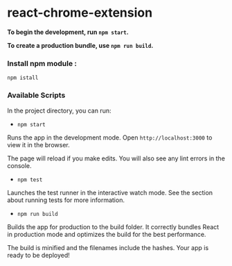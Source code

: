 # react-chrome-extension

**To begin the development, run `npm start`.**

**To create a production bundle, use `npm run build`.**

### Install npm module :
`npm istall`

### Available Scripts

In the project directory, you can run:

- `npm start`

Runs the app in the development mode.
Open `http://localhost:3000` to view it in the browser.

The page will reload if you make edits.
You will also see any lint errors in the console.

- `npm test`

Launches the test runner in the interactive watch mode.
See the section about running tests for more information.

- `npm run build`

Builds the app for production to the build folder.
It correctly bundles React in production mode and optimizes the build for the best performance.

The build is minified and the filenames include the hashes.
Your app is ready to be deployed!
